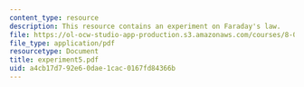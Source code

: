 ```yaml
---
content_type: resource
description: This resource contains an experiment on Faraday's law.
file: https://ol-ocw-studio-app-production.s3.amazonaws.com/courses/8-02-physics-ii-electricity-and-magnetism-spring-2007/a4cb17d792e60dae1cac0167fd84366b_experiment5.pdf
file_type: application/pdf
resourcetype: Document
title: experiment5.pdf
uid: a4cb17d7-92e6-0dae-1cac-0167fd84366b
---
```

